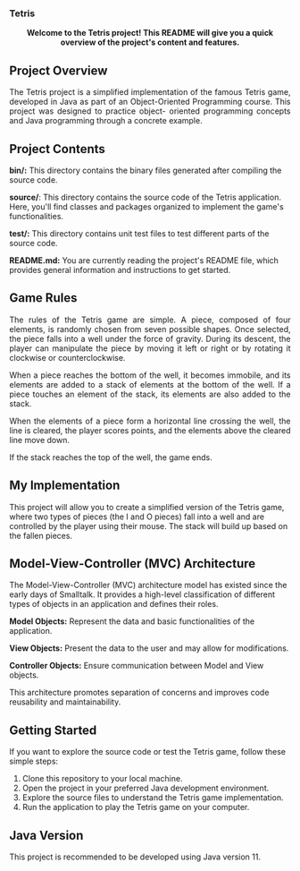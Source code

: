 ### Tetris

<p align="center">
  <strong>Welcome to the Tetris project! This README will give you a    quick overview of the project's content and features.</strong>
</p>

## Project Overview
<div style="text-align: justify">
  The Tetris project is a simplified implementation of the famous       Tetris game, developed in Java as part of an Object-Oriented          Programming course. This project was designed to practice object-     oriented programming concepts and Java programming through a          concrete example.
</div>

## Project Contents
**bin/:** This directory contains the binary files generated after compiling the source code.

**source/**: This directory contains the source code of the Tetris application. Here, you'll find classes and packages organized to implement the game's functionalities.

**test/:** This directory contains unit test files to test different parts of the source code.

**README.md:** You are currently reading the project's README file, which provides general information and instructions to get started.

## Game Rules
<div style="text-align: justify">
  The rules of the Tetris game are simple. A piece, composed of four elements, is randomly chosen from seven possible shapes. Once selected, the piece falls into a well under the force of gravity. During its descent, the player can manipulate the piece by moving it left or right or by rotating it clockwise or counterclockwise.
  
  When a piece reaches the bottom of the well, it becomes immobile, and its elements are added to a stack of elements at the bottom of the well. If a piece touches an element of the stack, its elements are also added to the stack.
  
  When the elements of a piece form a horizontal line crossing the well, the line is cleared, the player scores points, and the elements above the cleared line move down.

  If the stack reaches the top of the well, the game ends.
</div>

## My Implementation
This project will allow you to create a simplified version of the Tetris game, where two types of pieces (the I and O pieces) fall into a well and are controlled by the player using their mouse. The stack will build up based on the fallen pieces.

## Model-View-Controller (MVC) Architecture
The Model-View-Controller (MVC) architecture model has existed since the early days of Smalltalk. It provides a high-level classification of different types of objects in an application and defines their roles.

**Model Objects:** Represent the data and basic functionalities of the application.

**View Objects:** Present the data to the user and may allow for modifications.

**Controller Objects:** Ensure communication between Model and View objects.

This architecture promotes separation of concerns and improves code reusability and maintainability.

## Getting Started

If you want to explore the source code or test the Tetris game, follow these simple steps:

1. Clone this repository to your local machine.
2. Open the project in your preferred Java development environment.
3. Explore the source files to understand the Tetris game implementation.
4. Run the application to play the Tetris game on your computer.

## Java Version
This project is recommended to be developed using Java version 11.
